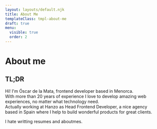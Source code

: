 ```yaml
---
layout: layouts/default.njk
title: About Me
templateClass: tmpl-about-me
draft: true
menu:
  visible: true
  order: 2
---
```


# About me

## TL;DR

<p>Hi! I'm Óscar de la Mata, frontend developer based in Menorca.<br>
With more than 20 years of experience I love to develop amazing web experiences, no matter what technology need.<br>
Actually working at Hanzo as Head Frontend Developer, a nice agency based in Spain where I help to build wonderful products for great clients.<br/>


<p> I hate writting resumes and aboutmes.</p>